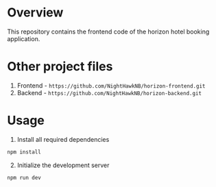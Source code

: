 # Overview

This repository contains the frontend code of the horizon hotel booking application.

# Other project files
1. Frontend - `https://github.com/NightHawkNB/horizon-frontend.git`
2. Backend  - `https://github.com/NightHawkNB/horizon-backend.git`

# Usage

1. Install all required dependencies

```bash
npm install
```

2. Initialize the development server

```bash
npm run dev
```